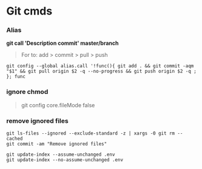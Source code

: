 # Git cmds

### Alias 
**git call 'Description commit' master/branch** 
> For to: add > commit > pull > push
```
git config --global alias.call '!func(){ git add . && git commit -aqm "$1" && git pull origin $2 -q --no-progress && git push origin $2 -q ; }; func
```

### ignore chmod
> git config core.fileMode false

### remove ignored files
```
git ls-files --ignored --exclude-standard -z | xargs -0 git rm --cached
git commit -am "Remove ignored files" 

git update-index --assume-unchanged .env
git update-index --no-assume-unchanged .env
```
